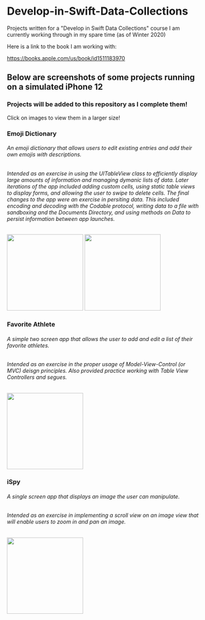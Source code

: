 # Develop-in-Swift-Data-Collections
Projects written for a "Develop in Swift Data Collections" course I am currently working through in my spare time (as of Winter 2020)

Here is a link to the book I am working with: 

https://books.apple.com/us/book/id1511183970

## Below are screenshots of some projects running on a simulated iPhone 12 
### Projects will be added to this repository as I complete them!
Click on images to view them in a larger size!

### Emoji Dictionary
###### An emoji dictionary that allows users to edit existing entries and add their own emojis with descriptions.
###### Intended as an exercise in using the UITableView class to efficiently display large amounts of information and managing dymanic lists of data. Later iterations of the app included adding custom cells, using static table views to display forms, and allowing the user to swipe to delete cells. The final changes to the app were an exercise in persiting data. This included encoding and decoding with the Codable protocol, writing data to a file with sandboxing and the Documents Directory, and using methods on Data to persist information between app launches. 

<img src="https://user-images.githubusercontent.com/55996049/104946497-24a2b780-5988-11eb-8d0a-e60caf6a6e55.png" width="200">
<img src="https://user-images.githubusercontent.com/55996049/104946494-23718a80-5988-11eb-8719-2a6e3450f4a4.png" width="200">

### Favorite Athlete
###### A simple two screen app that allows the user to add and edit a list of their favorite athletes. 
###### Intended as an exercise in the proper usage of Model-View-Control (or MVC) deisgn principles. Also provided practice working with Table View Controllers and segues. 

<img src="https://user-images.githubusercontent.com/55996049/104538210-6f6baa80-55e9-11eb-8388-a967eb492012.png" width="200">

### iSpy
###### A single screen app that displays an image the user can manipulate.
###### Intended as an exercise in implementing a scroll view on an image view that will enable users to zoom in and pan an image. 

<img src="https://user-images.githubusercontent.com/55996049/104539001-d3db3980-55ea-11eb-93a6-20b24037aca0.png" width="200">

